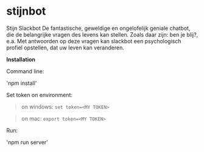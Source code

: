 # stijnbot
Stijn Slackbot
De fantastische, geweldige en ongelofelijk geniale chatbot, die de belangrijke vragen des levens kan stellen. 
Zoals daar zijn: ben je blij?, e.a.
Met antwoorden op deze vragen kan slackbot een psychologisch profiel opstellen, dat uw leven kan veranderen.

**Installation**

Command line:

'npm install'

Set token on environment:

  > on windows:
  >`set token=<MY TOKEN>`

  >on mac:
  >`export token=<MY TOKEN>`

Run:

'npm run server'
